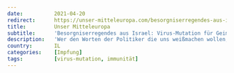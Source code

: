 ```yaml
---
date:          2021-04-20
redirect:      https://unser-mitteleuropa.com/besorgniserregendes-aus-israel-virus-mutation-fuer-geimpfte-ansteckender-als-fuer-ungeimpfte/
title:         Unser Mitteleuropa
subtitle:      'Besorgniserregendes aus Israel: Virus-Mutation für Geimpfte ansteckender als für Ungeimpfte'
description:   'Wer den Worten der Politiker die uns weißmachen wollen, dass alles so früher weitergehet, wenn die Bevölkerung „duchgeimpft“ sein wird, Glauben geschenkt hat, wird durch eine Studie aus Israel jetzt eines Besseren belehrt. Und einmal mehr bewahrheitet sich eine „Verschwörungstheorie“, nämlich, dass am Ende des Tages die Geimpften die Leittragenden dieses ganzen Corona-Irrsinns werden könnten. […]'
country:       IL
categories:    [Impfung]
tags:          [virus-mutation, immunität]
---
```

